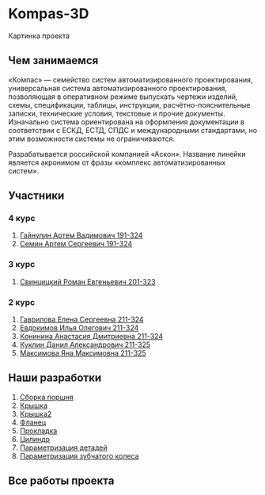 # Kompas-3D <br>

Картинка проекта



## Чем занимаемся
«Ко́мпас» — семейство систем автоматизированного проектирования, универсальная система автоматизированного проектирования, позволяющая в оперативном режиме выпускать чертежи изделий, схемы, спецификации, таблицы, инструкции, расчётно-пояснительные записки, технические условия, текстовые и прочие документы. Изначально система ориентирована на оформления документации в соответствии с ЕСКД, ЕСТД, СПДС и международными стандартами, но этим возможности системы не ограничиваются.

Разрабатывается российской компанией «Аскон». Название линейки является акронимом от фразы «комплекс автоматизированных систем». 

## Участники

### 4 курс
1. [Гайнулин Артем Вадимович 191-324](https://github.com/Kompas-Mospolytech/Kompas-ingeneringSoft/blob/main/%D0%A3%D1%87%D0%B0%D1%81%D1%82%D0%BD%D0%B8%D0%BA%D0%B8/%D0%90.%D0%92.%20%D0%93%D0%B0%D0%B9%D0%BD%D1%83%D0%BB%D0%B8%D0%BD)
2. [Семин Артем Сергеевич 191-324](https://github.com/Kompas-Mospolytech/Kompas-ingeneringSoft/blob/main/%D0%A3%D1%87%D0%B0%D1%81%D1%82%D0%BD%D0%B8%D0%BA%D0%B8/%D0%90.%D0%A1.%20%D0%A1%D1%91%D0%BC%D0%B8%D0%BD)

### 3 курс
1. [Свинцицкий Роман Евгеньевич 201-323](https://github.com/Kompas-Mospolytech/Kompas-ingeneringSoft/blob/main/%D0%A3%D1%87%D0%B0%D1%81%D1%82%D0%BD%D0%B8%D0%BA%D0%B8/%D0%A0.%D0%95.%20%D0%A1%D0%B2%D0%B8%D0%BD%D1%86%D0%B8%D1%86%D0%BA%D0%B8%D0%B9)

### 2 курс
1. [Гаврилова Елена Сергеевна 211-324](https://github.com/Kompas-Mospolytech/Kompas-ingeneringSoft/tree/main/%D0%A3%D1%87%D0%B0%D1%81%D1%82%D0%BD%D0%B8%D0%BA%D0%B8/E.C.%20%D0%93%D0%B0%D0%B2%D1%80%D0%B8%D0%BB%D0%BE%D0%B2%D0%B0)
2. [Евдокимов Илья Олегович 211-324](https://github.com/Kompas-Mospolytech/Kompas-ingeneringSoft/tree/main/%D0%A3%D1%87%D0%B0%D1%81%D1%82%D0%BD%D0%B8%D0%BA%D0%B8/%D0%98.%D0%9E.%20%D0%95%D0%B2%D0%B4%D0%BE%D0%BA%D0%B8%D0%BC%D0%BE%D0%B2)
3. [Конинина Анастасия Дмитриевна 211-324](https://github.com/Kompas-Mospolytech/Kompas-ingeneringSoft/tree/main/%D0%A3%D1%87%D0%B0%D1%81%D1%82%D0%BD%D0%B8%D0%BA%D0%B8/%D0%90.%D0%94.%20%D0%9A%D0%BE%D0%BD%D0%B8%D0%BD%D0%B8%D0%BD%D0%B0)
4. [Куклин Данил Александрович 211-325](https://github.com/Kompas-Mospolytech/Kompas-ingeneringSoft/tree/main/%D0%A3%D1%87%D0%B0%D1%81%D1%82%D0%BD%D0%B8%D0%BA%D0%B8/%D0%94.%D0%90.%20%D0%9A%D1%83%D0%BA%D0%BB%D0%B8%D0%BD)
5. [Максимова Яна Максимовна 211-325](https://github.com/Kompas-Mospolytech/Kompas-ingeneringSoft/tree/main/%D0%A3%D1%87%D0%B0%D1%81%D1%82%D0%BD%D0%B8%D0%BA%D0%B8/%D0%AF.%D0%9C.%20%D0%9C%D0%B0%D0%BA%D1%81%D0%B8%D0%BC%D0%BE%D0%B2%D0%B0)


## Наши разработки
1. [Сборка поршня](https://github.com/Kompas-Mospolytech/Kompas-ingeneringSoft/tree/main/%D0%9C%D0%B0%D1%82%D0%B5%D1%80%D0%B8%D0%B0%D0%BB%D1%8B/%D0%A1%D0%B1%D0%BE%D1%80%D0%BA%D0%B0%20%D0%BF%D0%BE%D1%80%D1%88%D0%B5%D0%BD%D1%8C)
2. [Крышка](https://github.com/Kompas-Mospolytech/Kompas-ingeneringSoft/tree/main/%D0%9C%D0%B0%D1%82%D0%B5%D1%80%D0%B8%D0%B0%D0%BB%D1%8B/%D0%9A%D1%80%D1%8B%D1%88%D0%BA%D0%B0)
3. [Крышка2](https://github.com/Kompas-Mospolytech/Kompas-ingeneringSoft/tree/main/%D0%9C%D0%B0%D1%82%D0%B5%D1%80%D0%B8%D0%B0%D0%BB%D1%8B/%D0%9A%D1%80%D1%8B%D1%88%D0%BA%D0%B02)
4. [Фланец](https://github.com/Kompas-Mospolytech/Kompas-ingeneringSoft/tree/main/%D0%9C%D0%B0%D1%82%D0%B5%D1%80%D0%B8%D0%B0%D0%BB%D1%8B/%D0%A4%D0%BB%D0%B0%D0%BD%D0%B5%D1%86)
5. [Прокладка](https://github.com/Kompas-Mospolytech/Kompas-ingeneringSoft/tree/main/%D0%9C%D0%B0%D1%82%D0%B5%D1%80%D0%B8%D0%B0%D0%BB%D1%8B/%D0%9F%D1%80%D0%BE%D0%BA%D0%BB%D0%B0%D0%B4%D0%BA%D0%B0)
6. [Цилиндр](https://github.com/Kompas-Mospolytech/Kompas-ingeneringSoft/tree/main/%D0%9C%D0%B0%D1%82%D0%B5%D1%80%D0%B8%D0%B0%D0%BB%D1%8B/%D0%A6%D0%B8%D0%BB%D0%B8%D0%BD%D0%B4%D1%80)
7. [Параметризация детадей](https://github.com/Kompas-Mospolytech/Kompas-ingeneringSoft/tree/main/%D0%9C%D0%B0%D1%82%D0%B5%D1%80%D0%B8%D0%B0%D0%BB%D1%8B/%D0%9F%D0%B0%D1%80%D0%B0%D0%BC%D0%B5%D1%82%D1%80%D0%B8%D0%B7%D0%B0%D1%86%D0%B8%D1%8F%20%D0%B4%D0%B5%D1%82%D0%B0%D0%BB%D0%B5%D0%B9)
8. [Параметризация зубчатого колеса](https://github.com/Kompas-Mospolytech/Kompas-ingeneringSoft/tree/main/%D0%9C%D0%B0%D1%82%D0%B5%D1%80%D0%B8%D0%B0%D0%BB%D1%8B/%D0%9F%D0%B0%D1%80%D0%B0%D0%BC%D0%B5%D1%82%D1%80%D0%B8%D0%B7%D0%BE%D0%B2%D0%B0%D0%BD%D0%BD%D0%BE%D0%B5%20%D0%B7%D1%83%D0%B1%D1%87%D0%B0%D1%82%D0%BE%D0%B5%20%D0%BA%D0%BE%D0%BB%D0%B5%D1%81%D0%BE)

## Все работы проекта

